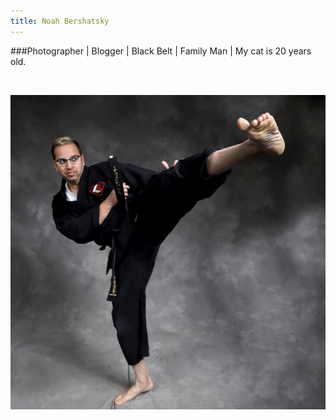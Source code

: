 ```yaml
---
title: Noah Bershatsky
---
```


###Photographer | Blogger | Black Belt | Family Man | My cat is 20 years old.

<div>&nbsp</div>

![](https://raw.githubusercontent.com/bershatsky/vanilla-bootstrap-hugo-theme/master/exampleSite/resources/_gen/images/133FF109-9B6E-454C-8890-80BB7F057CE9.jpeg)
